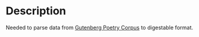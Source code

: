 # Description

Needed to parse data from [Gutenberg Poetry Corpus](https://github.com/aparrish/gutenberg-poetry-corpus) to digestable format.